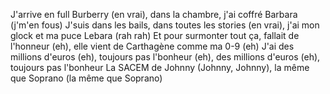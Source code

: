 J'arrive en full Burberry (en vrai), dans la chambre, j'ai coffré Barbara (j'm'en fous)
J'suis dans les bails, dans toutes les stories (en vrai), j'ai mon glock et ma puce Lebara (rah rah)
Et pour surmonter tout ça, fallait de l'honneur (eh), elle vient de Carthagène comme ma 0-9 (eh)
J'ai des millions d'euros (eh), toujours pas l'bonheur (eh), des millions d'euros (eh), toujours pas l'bonheur
La SACEM de Johnny (Johnny, Johnny), la même que Soprano (la même que Soprano)
